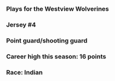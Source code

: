 ### Plays for the Westview Wolverines

### Jersey #4

### Point guard/shooting guard

### Career high this season: 16 points

### Race: Indian
